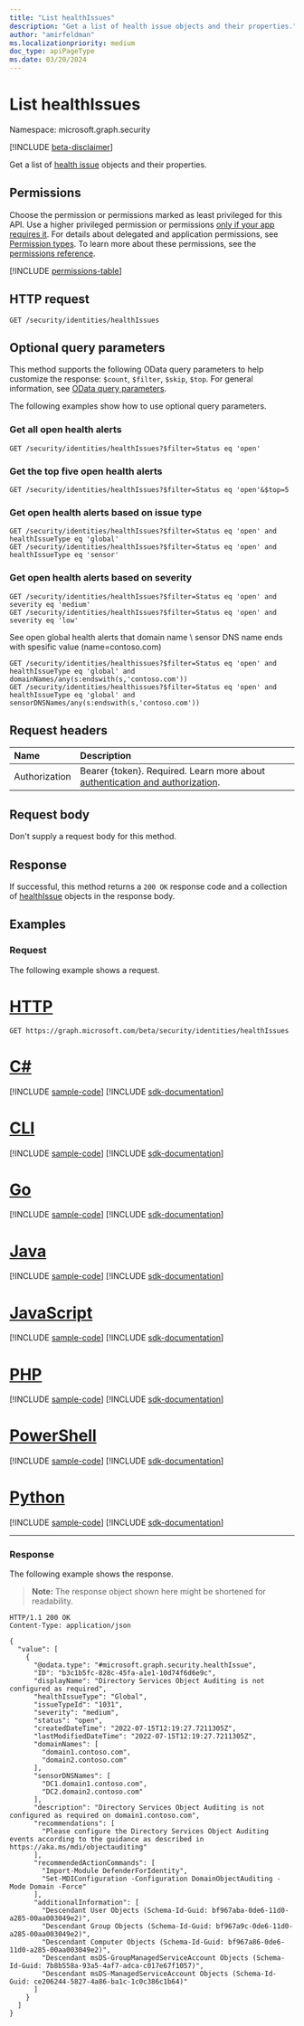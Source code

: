 ```yaml
---
title: "List healthIssues"
description: "Get a list of health issue objects and their properties."
author: "amirfeldman"
ms.localizationpriority: medium
doc_type: apiPageType
ms.date: 03/20/2024
---
```


# List healthIssues

Namespace: microsoft.graph.security

[!INCLUDE [beta-disclaimer](../../includes/beta-disclaimer.md)]

Get a list of [health issue](../resources/security-healthissue.md) objects and their properties.

## Permissions

Choose the permission or permissions marked as least privileged for this API. Use a higher privileged permission or permissions [only if your app requires it](/graph/permissions-overview#best-practices-for-using-microsoft-graph-permissions). For details about delegated and application permissions, see [Permission types](/graph/permissions-overview#permission-types). To learn more about these permissions, see the [permissions reference](/graph/permissions-reference).

<!-- { "blockType": "permissions", "name": "security_identitycontainer_list_healthissues" } -->
[!INCLUDE [permissions-table](../includes/permissions/security-identitycontainer-list-healthissues-permissions.md)]

## HTTP request

<!-- {
  "blockType": "ignored"
}
-->
``` http
GET /security/identities/healthIssues
```

## Optional query parameters

This method supports the following OData query parameters to help customize the response: `$count`, `$filter`, `$skip`, `$top`. For general information, see [OData query parameters](/graph/query-parameters).

The following examples show how to use optional query parameters.

### Get all open health alerts
<!-- {
  "blockType": "ignored"
}
-->
``` http
GET /security/identities/healthIssues?$filter=Status eq 'open'
```

### Get the top five open health alerts
<!-- {
  "blockType": "ignored"
}
-->
``` http
GET /security/identities/healthIssues?$filter=Status eq 'open'&$top=5
```

### Get open health alerts based on issue type
<!-- {
  "blockType": "ignored"
}
-->
``` http
GET /security/identities/healthIssues?$filter=Status eq 'open' and healthIssueType eq 'global'
GET /security/identities/healthIssues?$filter=Status eq 'open' and healthIssueType eq 'sensor'
```

### Get open health alerts based on severity
<!-- {
  "blockType": "ignored"
}
-->
``` http
GET /security/identities/healthIssues?$filter=Status eq 'open' and severity eq 'medium'
GET /security/identities/healthIssues?$filter=Status eq 'open' and severity eq 'low'
```

See open global health alerts that domain name \ sensor DNS name ends with spesific value (name=contoso.com)
<!-- {
  "blockType": "ignored"
}
-->
``` http
GET /security/identities/healthissues?$filter=Status eq 'open' and healthIssueType eq 'global' and domainNames/any(s:endswith(s,'contoso.com'))
GET /security/identities/healthissues?$filter=Status eq 'open' and healthIssueType eq 'global' and sensorDNSNames/any(s:endswith(s,'contoso.com'))
```

## Request headers

|Name|Description|
|:---|:---|
|Authorization|Bearer {token}. Required. Learn more about [authentication and authorization](/graph/auth/auth-concepts).|

## Request body

Don't supply a request body for this method.

## Response

If successful, this method returns a `200 OK` response code and a collection of [healthIssue](../resources/security-healthissue.md) objects in the response body.

## Examples

### Request

The following example shows a request.
# [HTTP](#tab/http)
<!-- {
  "blockType": "request",
  "name": "get_healthIssues"
}
-->
``` http
GET https://graph.microsoft.com/beta/security/identities/healthIssues
```

# [C#](#tab/csharp)
[!INCLUDE [sample-code](../includes/snippets/csharp/get-healthissues-csharp-snippets.md)]
[!INCLUDE [sdk-documentation](../includes/snippets/snippets-sdk-documentation-link.md)]

# [CLI](#tab/cli)
[!INCLUDE [sample-code](../includes/snippets/cli/get-healthissues-cli-snippets.md)]
[!INCLUDE [sdk-documentation](../includes/snippets/snippets-sdk-documentation-link.md)]

# [Go](#tab/go)
[!INCLUDE [sample-code](../includes/snippets/go/get-healthissues-go-snippets.md)]
[!INCLUDE [sdk-documentation](../includes/snippets/snippets-sdk-documentation-link.md)]

# [Java](#tab/java)
[!INCLUDE [sample-code](../includes/snippets/java/get-healthissues-java-snippets.md)]
[!INCLUDE [sdk-documentation](../includes/snippets/snippets-sdk-documentation-link.md)]

# [JavaScript](#tab/javascript)
[!INCLUDE [sample-code](../includes/snippets/javascript/get-healthissues-javascript-snippets.md)]
[!INCLUDE [sdk-documentation](../includes/snippets/snippets-sdk-documentation-link.md)]

# [PHP](#tab/php)
[!INCLUDE [sample-code](../includes/snippets/php/get-healthissues-php-snippets.md)]
[!INCLUDE [sdk-documentation](../includes/snippets/snippets-sdk-documentation-link.md)]

# [PowerShell](#tab/powershell)
[!INCLUDE [sample-code](../includes/snippets/powershell/get-healthissues-powershell-snippets.md)]
[!INCLUDE [sdk-documentation](../includes/snippets/snippets-sdk-documentation-link.md)]

# [Python](#tab/python)
[!INCLUDE [sample-code](../includes/snippets/python/get-healthissues-python-snippets.md)]
[!INCLUDE [sdk-documentation](../includes/snippets/snippets-sdk-documentation-link.md)]

---


### Response

The following example shows the response.
>**Note:** The response object shown here might be shortened for readability.
<!-- {
  "blockType": "response",
  "truncated": true,
  "@odata.type": "Collection(microsoft.graph.security.healthIssue)",
  "name": "get_healthIssues"
}
-->
``` http
HTTP/1.1 200 OK
Content-Type: application/json

{
  "value": [
    {
      "@odata.type": "#microsoft.graph.security.healthIssue",
      "ID": "b3c1b5fc-828c-45fa-a1e1-10d74f6d6e9c",
      "displayName": "Directory Services Object Auditing is not configured as required",
      "healthIssueType": "Global",
      "issueTypeId": "1031",
      "severity": "medium",
      "status": "open",
      "createdDateTime": "2022-07-15T12:19:27.7211305Z",
      "lastModifiedDateTime": "2022-07-15T12:19:27.7211305Z",
      "domainNames": [
        "domain1.contoso.com",
        "domain2.contoso.com"
      ],
      "sensorDNSNames": [
        "DC1.domain1.contoso.com",
        "DC2.domain2.contoso.com"
      ],
      "description": "Directory Services Object Auditing is not configured as required on domain1.contoso.com",
      "recommendations": [
        "Please configure the Directory Services Object Auditing events according to the guidance as described in https://aka.ms/mdi/objectauditing"
      ],
      "recommendedActionCommands": [
        "Import-Module DefenderForIdentity",
        "Set-MDIConfiguration -Configuration DomainObjectAuditing -Mode Domain -Force"
      ],
      "additionalInformation": [
        "Descendant User Objects (Schema-Id-Guid: bf967aba-0de6-11d0-a285-00aa003049e2)",
        "Descendant Group Objects (Schema-Id-Guid: bf967a9c-0de6-11d0-a285-00aa003049e2)",
        "Descendant Computer Objects (Schema-Id-Guid: bf967a86-0de6-11d0-a285-00aa003049e2)",
        "Descendant msDS-GroupManagedServiceAccount Objects (Schema-Id-Guid: 7b8b558a-93a5-4af7-adca-c017e67f1057)",
        "Descendant msDS-ManagedServiceAccount Objects (Schema-Id-Guid: ce206244-5827-4a86-ba1c-1c0c386c1b64)"
      ]
    }
  ]
}
```

